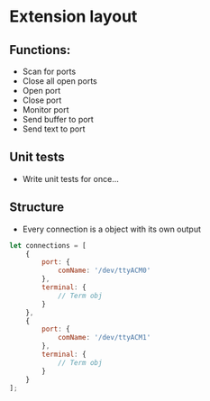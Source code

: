 # Extension layout

## Functions:
* Scan for ports
* Close all open ports
* Open port
* Close port
* Monitor port
* Send buffer to port
* Send text to port

## Unit tests
* Write unit tests for once...

## Structure
* Every connection is a object with its own output

```Javascript
let connections = [
    {
        port: {
            comName: '/dev/ttyACM0'
        },
        terminal: {
            // Term obj
        }
    },
    {
        port: {
            comName: '/dev/ttyACM1'
        },
        terminal: {
            // Term obj
        }
    }
];
```
